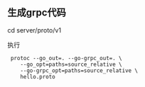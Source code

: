 ## 生成grpc代码

cd server/proto/v1

执行

```bigquery
 protoc --go_out=. --go-grpc_out=. \
    --go_opt=paths=source_relative \
    --go-grpc_opt=paths=source_relative \
    hello.proto
```
